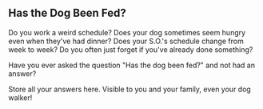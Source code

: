 
## Has the Dog Been Fed?

Do you work a weird schedule?
Does your dog sometimes seem hungry even when they've had dinner?
Does your S.O.'s schedule change from week to week?
Do you often just forget if you've already done something?

Have you ever asked the question "Has the dog been fed?" and not had an answer?

Store all your answers here. Visible to you and your family, even your dog walker!

